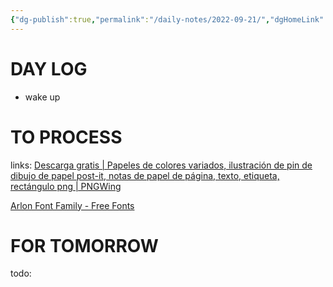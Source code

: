 ```yaml
---
{"dg-publish":true,"permalink":"/daily-notes/2022-09-21/","dgHomeLink":true,"dgPassFrontmatter":false,"dgShowBacklinks":true,"dgShowLocalGraph":true,"dgShowInlineTitle":true}
---
```



# DAY LOG
- wake up
# TO PROCESS
links: [Descarga gratis | Papeles de colores variados, ilustración de pin de dibujo de papel post-it, notas de papel de página, texto, etiqueta, rectángulo png | PNGWing](https://www.pngwing.com/es/free-png-znodo/download)

[Arlon Font Family - Free Fonts](https://www.freefonts.io/arlon-font-family/)
# FOR TOMORROW
todo:
